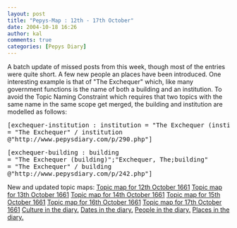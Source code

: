 ```yaml
---
layout: post
title: "Pepys-Map : 12th - 17th October"
date: 2004-10-18 16:26
author: kal
comments: true
categories: [Pepys Diary]
---
```

A batch update of missed posts from this week, though most of the entries were quite short. A few new people an places have been introduced. One interesting example is that of "The Exchequer" which, like many government functions is the name of both a building and an institution. To avoid the Topic Naming Constraint which requires that two topics with the same name in the same scope get merged, the building and institution are modelled as follows:
<pre>[exchequer-institution : institution = "The Exchequer (institution)";"Exchequer, The;institution"
= "The Exchequer" / institution
@"http://www.pepysdiary.com/p/290.php"]</pre>
<pre>[exchequer-building : building
= "The Exchequer (building)";"Exchequer, The;building"
= "The Exchequer" / building
@"http://www.pepysdiary.com/p/242.php"]</pre>

<!--more-->
New and updated topic maps:
<a href="http://www.techquila.com/blog/archives/16611012.ltm">Topic map for 12th October 1661</a>
<a href="http://www.techquila.com/blog/archives/16611013.ltm">Topic map for 13th October 1661</a>
<a href="http://www.techquila.com/blog/archives/16611014.ltm">Topic map for 14th October 1661</a>
<a href="http://www.techquila.com/blog/archives/16611015.ltm">Topic map for 15th October 1661</a>
<a href="http://www.techquila.com/blog/archives/16611016.ltm">Topic map for 16th October 1661</a>
<a href="http://www.techquila.com/blog/archives/16611017.ltm">Topic map for 17th October 1661</a>
<a href="http://www.techquila.com/blog/archives/pepys-diary-culture.ltm">Culture in the diary.</a>
<a href="http://www.techquila.com/blog/archives/pepys-diary-dates.ltm">Dates in the diary.</a>
<a href="http://www.techquila.com/blog/archives/pepys-diary-people.ltm">People in the diary.</a>
<a href="http://www.techquila.com/blog/archives/pepys-diary-places.ltm">Places in the diary.</a>

